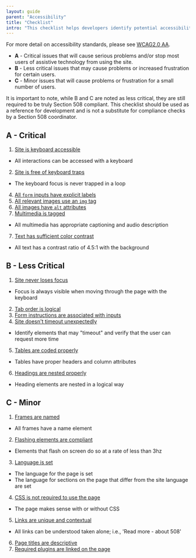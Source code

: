 ```yaml
---
layout: guide
parent: "Accessibility"
title: "Checklist"
intro: "This checklist helps developers identify potential accessibility issues affecting their websites or applications. It's divided into three sections of decreasing importance: <strong>A</strong>, <strong>B</strong>, and <strong>C</strong>. For workflow priority based on issue severity, please check and address these issues in the order in which they appear."
---
```



For more detail on accessibility standards, please see [WCAG2.0 AA](https://www.w3.org/TR/WCAG20/).

 * **A** - Critical issues that will cause serious problems and/or stop most users of assistive technology from using the site.
 * **B** - Less critical issues that may cause problems or increased frustration for certain users.
 * **C** - Minor issues that will cause problems or frustration for a small number of users.

It is important to note, while B and C are noted as less critical, they are still required to be truly Section 508 compliant. This checklist should be used as a reference for development and is not a substitute for compliance checks by a Section 508 coordinator.

##  A - Critical

1. [Site is keyboard accessible](keyboard)
 * All interactions can be accessed with a keyboard
2. [Site is free of keyboard traps](keyboard)
 * The keyboard focus is never trapped in a loop
4. [All `form` inputs have explicit labels](forms)
6. [All relevant images use an `img` tag](images)
5. [All images have `alt` attributes](images)
6. [Multimedia is tagged](multimedia)
 * All multimedia has appropriate captioning and audio description
7. [Text has sufficient color contrast](color-and-contrast)
 * All text has a contrast ratio of 4.5:1 with the background

## B - Less Critical

1. [Site never loses focus](keyboard)
 * Focus is always visible when moving through the page with the keyboard
2. [Tab order is logical](keyboard)
3. [Form instructions are associated with inputs](forms)
4. [Site doesn't timeout unexpectedly](timeouts)
 * Identify elements that may "timeout" and verify that the user can request more time
5. [Tables are coded properly](tables)
 * Tables have proper headers and column attributes
6. [Headings are nested properly](headings)
 * Heading elements are nested in a logical way

## C - Minor
1. [Frames are named](frames)
 * All frames have a name element
2. [Flashing elements are compliant](flashing)
 * Elements that flash on screen do so at a rate of less than 3hz
3. [Language is set](language)
 * The language for the page is set
 * The language for sections on the page that differ from the site language are set
4. [CSS is not required to use the page](css)
 * The page makes sense with or without CSS
5. [Links are unique and contextual](links)
 * All links can be understood taken alone; i.e., 'Read more - about 508'
6. [Page titles are descriptive](page-titles)
7. [Required plugins are linked on the page](plugins)
